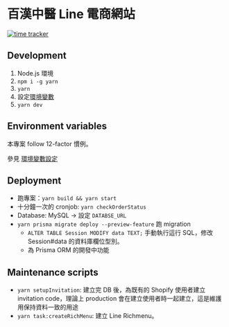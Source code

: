 # 百漢中醫 Line 電商網站

[![time tracker](https://wakatime.com/badge/github/Yukaii/bestdoctorcare-shop.svg)](https://wakatime.com/badge/github/Yukaii/bestdoctorcare-shop)

## Development

1. Node.js 環境
1. `npm i -g yarn`
1. `yarn`
1. 設定[環境變數](#Environment-variables)
1. `yarn dev`

## Environment variables

本專案 follow 12-factor 慣例。

參見 [環境變數設定](./docs/environment_variables.md)

## Deployment

- 跑專案：`yarn build && yarn start`
- 十分鐘一次的 cronjob: `yarn checkOrderStatus`
- Database: MySQL -> 設定 `DATABSE_URL`
- `yarn prisma migrate deploy --preview-feature` 跑 migration
  - `ALTER TABLE Session MODIFY data TEXT;` 手動執行這行 SQL，修改 Session#data 的資料庫欄位型別。
  - 為 Prisma ORM 的開發中功能

## Maintenance scripts

- `yarn setupInvitation`: 建立完 DB 後，為既有的 Shopify 使用者建立 invitation code，理論上 production 會在建立使用者時一起建立，這是維護用保持資料一致的用途
- `yarn task:createRichMenu`: 建立 Line Richmenu。
